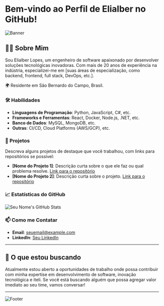 # Bem-vindo ao Perfil de Elialber no GitHub!

![Banner](url_para_um_banner_legal) <!-- Troque por uma URL de uma imagem que represente seu trabalho ou sua área -->

## 👨‍💻 Sobre Mim
Sou Elialber Lopes, um engenheiro de software apaixonado por desenvolver soluções tecnológicas inovadoras. Com mais de 20 anos de experiência na indústria, especializei-me em [suas áreas de especialização, como backend, frontend, full stack, DevOps, etc.].

🌍 Residente em São Bernardo do Campo, Brasil.

### 🛠️ Habilidades
- **Linguagens de Programação**: Python, JavaScript, C#, etc.
- **Frameworks e Ferramentas**: React, Docker, Node.js, .NET, etc.
- **Banco de Dados**: MySQL, MongoDB, etc.
- **Outras**: CI/CD, Cloud Platforms (AWS/GCP), etc.

### 🚀 Projetos
Descreva alguns projetos de destaque que você trabalhou, com links para repositórios se possível:
- **[Nome do Projeto 1]**: Descrição curta sobre o que ele faz ou qual problema resolve. [Link para o repositório](#)
- **[Nome do Projeto 2]**: Descrição curta sobre o projeto. [Link para o repositório](#)

### 📈 Estatísticas do GitHub
![Seu Nome's GitHub Stats](https://github-readme-stats.vercel.app/api?username=seuusername&show_icons=true&theme=radical)

### 📫 Como me Contatar
- **Email**: seuemail@example.com
- **LinkedIn**: [Seu LinkedIn](https://linkedin.com/in/seulinkedin)

---

## 🌟 O que estou buscando
Atualmente estou aberto a oportunidades de trabalho onde possa contribuir com minha expertise em desenvolvimento de software, inovação tecnológica e iteli. Se você está buscando alguém que possa agregar valor imediato ao seu time, vamos conversar!

---

![Footer](url_para_uma_imagem_legal_no_rodapé) <!-- Uma imagem de rodapé que seja atraente -->
